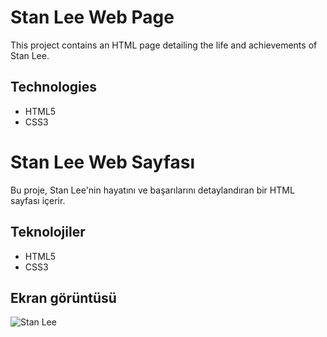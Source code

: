 # Stan Lee Web Page

This project contains an HTML page detailing the life and achievements of Stan Lee.

## Technologies

- HTML5
- CSS3

# Stan Lee Web Sayfası

Bu proje, Stan Lee'nin hayatını ve başarılarını detaylandıran bir HTML sayfası içerir.

## Teknolojiler

- HTML5
- CSS3

## Ekran görüntüsü

![Stan Lee](./img/stann.jpg)




